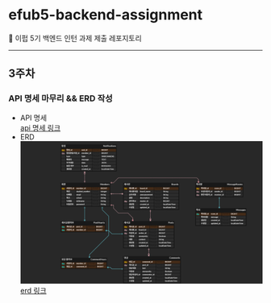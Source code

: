 # efub5-backend-assignment
💙 이펍 5기 백엔드 인턴 과제 제출 레포지토리
**********
## 3주차
### API 명세 마무리 && ERD 작성
- API 명세 <br>
[api 명세 링크](https://m2nsp.gitbook.io/m2nsp/everytime)
- ERD <br>
![database_erd](./database_erd.png) <br>
[erd 링크](https://www.erdcloud.com/d/CxvS2pMFYYod7CuC2)
